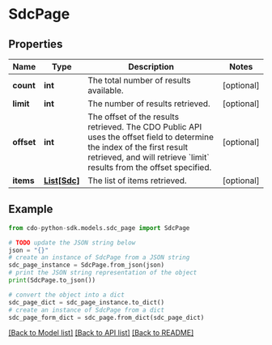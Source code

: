 # SdcPage


## Properties

Name | Type | Description | Notes
------------ | ------------- | ------------- | -------------
**count** | **int** | The total number of results available. | [optional] 
**limit** | **int** | The number of results retrieved. | [optional] 
**offset** | **int** | The offset of the results retrieved. The CDO Public API uses the offset field to determine the index of the first result retrieved, and will retrieve &#x60;limit&#x60; results from the offset specified. | [optional] 
**items** | [**List[Sdc]**](Sdc.md) | The list of items retrieved. | [optional] 

## Example

```python
from cdo-python-sdk.models.sdc_page import SdcPage

# TODO update the JSON string below
json = "{}"
# create an instance of SdcPage from a JSON string
sdc_page_instance = SdcPage.from_json(json)
# print the JSON string representation of the object
print(SdcPage.to_json())

# convert the object into a dict
sdc_page_dict = sdc_page_instance.to_dict()
# create an instance of SdcPage from a dict
sdc_page_form_dict = sdc_page.from_dict(sdc_page_dict)
```
[[Back to Model list]](../README.md#documentation-for-models) [[Back to API list]](../README.md#documentation-for-api-endpoints) [[Back to README]](../README.md)



